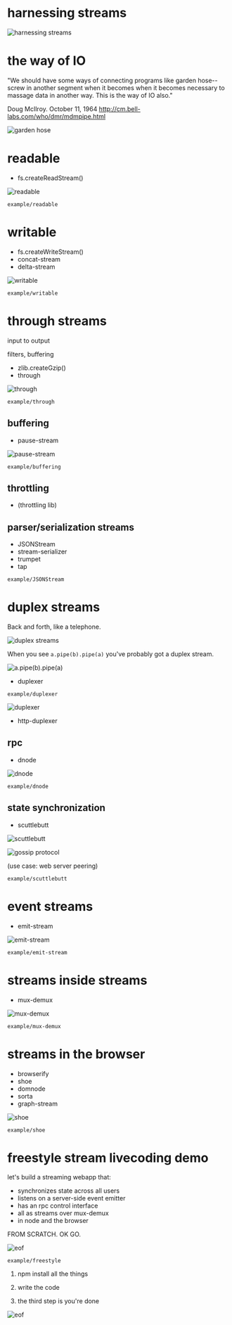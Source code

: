 # harnessing streams

![harnessing streams](images/harnessing_streams.png)

# the way of IO

"We should have some ways of connecting programs like garden hose--screw in
another segment when it becomes when it becomes necessary to massage data in
another way. This is the way of IO also."

Doug McIlroy. October 11, 1964
http://cm.bell-labs.com/who/dmr/mdmpipe.html

![garden hose](images/garden_hose.png)

# readable

* fs.createReadStream()

![readable](images/readable.png)

`example/readable`

# writable

* fs.createWriteStream()
* concat-stream
* delta-stream

![writable](images/writable.png)

`example/writable`

# through streams

input to output

filters, buffering

* zlib.createGzip()
* through

![through](images/through.png)

`example/through`

## buffering

* pause-stream

![pause-stream](images/pause_stream.png)

`example/buffering`

## throttling

* (throttling lib)

## parser/serialization streams

* JSONStream
* stream-serializer
* trumpet
* tap

`example/JSONStream`

# duplex streams

Back and forth, like a telephone.

![duplex streams](images/duplex_streams.png)

When you see `a.pipe(b).pipe(a)` you've probably got a duplex stream.

![a.pipe(b).pipe(a)](images/a_pipe_b_pipe_a.png)

* duplexer

`example/duplexer`

![duplexer](images/duplexer.png)

* http-duplexer

## rpc

* dnode

![dnode](images/dnode.png)

`example/dnode`

## state synchronization

* scuttlebutt

![scuttlebutt](images/scuttlebutt.png)

![gossip protocol](images/gossip_protocol.png)

(use case: web server peering)

`example/scuttlebutt`

# event streams

* emit-stream

![emit-stream](images/emit_stream.gif)

`example/emit-stream`

# streams inside streams

* mux-demux

![mux-demux](images/mux-demux.png)

`example/mux-demux`

# streams in the browser

* browserify
* shoe
* domnode
* sorta
* graph-stream

![shoe](images/shoe.png)

`example/shoe`

# freestyle stream livecoding demo

let's build a streaming webapp that:
* synchronizes state across all users
* listens on a server-side event emitter
* has an rpc control interface
* all as streams over mux-demux
* in node and the browser

FROM SCRATCH. OK GO.

![eof](images/freestyle.png)

`example/freestyle`

1. npm install all the things

2. write the code

3. the third step is you're done

![eof](images/process_exit.png)
